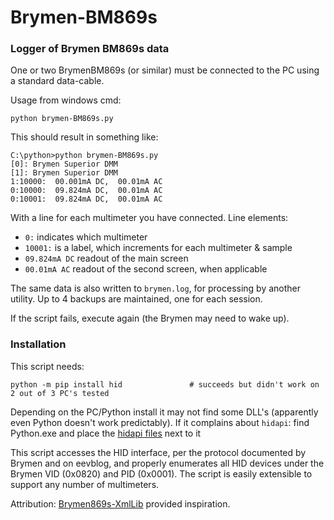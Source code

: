 # Brymen-BM869s

### Logger of Brymen BM869s data

One or two BrymenBM869s (or similar) must be connected to the PC using a standard data-cable. 

Usage from windows cmd: 
    
    python brymen-BM869s.py
    
This should result in something like:

    C:\python>python brymen-BM869s.py
    [0]: Brymen Superior DMM
    [1]: Brymen Superior DMM
    1:10000:  00.001mA DC,  00.01mA AC
    0:10000:  09.824mA DC,  00.01mA AC
    0:10001:  09.824mA DC,  00.01mA AC

With a line for each multimeter you have connected. Line elements:
- `0:` indicates which multimeter
- `10001:` is a label, which increments for each multimeter & sample
- `09.824mA DC` readout of the main screen
- `00.01mA AC` readout of the second screen, when applicable

The same data is also written to `brymen.log`, for processing by another utility. Up to 4 backups are maintained, one for each session. 

If the script fails, execute again (the Brymen may need to wake up). 


### Installation

This script needs:

    python -m pip install hid               # succeeds but didn't work on 2 out of 3 PC's tested

Depending on the PC/Python install it may not find some DLL's (apparently even Python doesn't work predictably). If it complains about `hidapi`:
find Python.exe and place the [hidapi files](https://github.com/libusb/hidapi/releases/download/hidapi-0.10.1/hidapi-win.zip) next to it

This script accesses the HID interface, per the protocol documented by Brymen and on eevblog, and properly enumerates all HID devices under the Brymen VID (0x0820) and PID (0x0001). The script is easily extensible to support any number of multimeters. 

Attribution: [Brymen869s-XmlLib](https://github.com/DawOp/Brymen869s-XmlLib) provided inspiration. 



